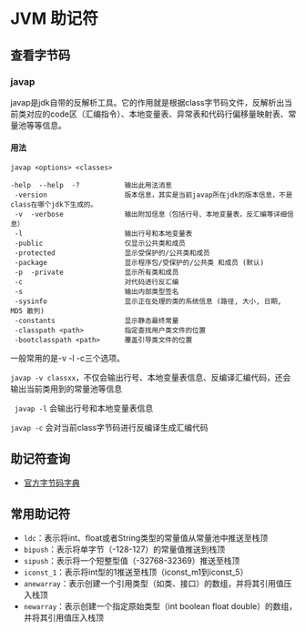# JVM 助记符

## 查看字节码

### javap

javap是jdk自带的反解析工具。它的作用就是根据class字节码文件，反解析出当前类对应的code区（汇编指令）、本地变量表、异常表和代码行偏移量映射表、常量池等等信息。

#### 用法

```shell
javap <options> <classes>
```

```shell
-help  --help  -?        	输出此用法消息
 -version                 	版本信息，其实是当前javap所在jdk的版本信息，不是class在哪个jdk下生成的。
 -v  -verbose             	输出附加信息（包括行号、本地变量表，反汇编等详细信息）
 -l                         输出行号和本地变量表
 -public                    仅显示公共类和成员
 -protected               	显示受保护的/公共类和成员
 -package                 	显示程序包/受保护的/公共类 和成员 (默认)
 -p  -private             	显示所有类和成员
 -c                       	对代码进行反汇编
 -s                       	输出内部类型签名
 -sysinfo                 	显示正在处理的类的系统信息 (路径, 大小, 日期, MD5 散列)
 -constants               	显示静态最终常量
 -classpath <path>        	指定查找用户类文件的位置
 -bootclasspath <path>    	覆盖引导类文件的位置
```

一般常用的是-v -l -c三个选项。

`javap -v classxx`，不仅会输出行号、本地变量表信息、反编译汇编代码，还会输出当前类用到的常量池等信息

` javap -l` 会输出行号和本地变量表信息

`javap -c` 会对当前class字节码进行反编译生成汇编代码

## 助记符查询

- [官方字节码字典](https://docs.oracle.com/javase/specs/jvms/se8/html/jvms-6.html)

## 常用助记符

- `ldc`：表示将int、float或者String类型的常量值从常量池中推送至栈顶
- `bipush`：表示将单字节（-128-127）的常量值推送到栈顶
- `sipush`：表示将一个短整型值（-32768-32369）推送至栈顶
- `iconst_1`：表示将int型的1推送至栈顶（iconst_m1到iconst_5）
- `anewarray`：表示创建一个引用类型（如类、接口）的数组，并将其引用值压入栈顶
- `newarray`：表示创建一个指定原始类型（int boolean float double）的数组，并将其引用值压入栈顶




